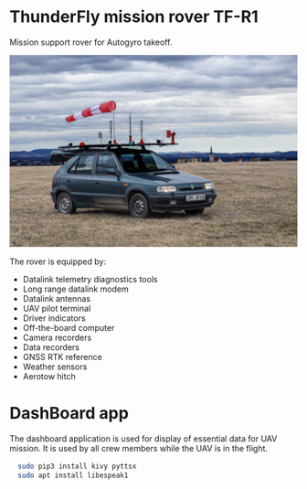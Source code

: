 # ThunderFly mission rover TF-R1
Mission support rover for Autogyro takeoff.

![TF-R1 in the field](/doc/TF-R1.jpg)

The rover is equipped by:
  * Datalink telemetry diagnostics tools
  * Long range datalink modem
  * Datalink antennas
  * UAV pilot terminal
  * Driver indicators
  * Off-the-board computer
  * Camera recorders
  * Data recorders
  * GNSS RTK reference
  * Weather sensors
  * Aerotow hitch


# DashBoard app

The dashboard application is used for display of essential data for UAV mission.  It is used by all crew members while the UAV is in the flight. 
```bash
  sudo pip3 install kivy pyttsx
  sudo apt install libespeak1
```
